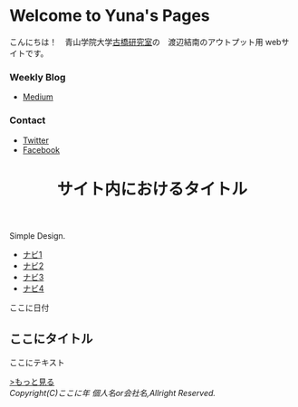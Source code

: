 # Welcome to Yuna's Pages


こんにちは！　青山学院大学[古橋研究室](http://furuhashilab.com/)の　渡辺結南のアウトプット用 webサイトです。


### Weekly Blog
* [Medium](https://medium.com/@yunawatanabe)


### Contact
* [Twitter](https://twitter.com/nabeyuna2)
* [Facebook](https://www.facebook.com/profile.php?id=100004439441139)

<!doctype html>
<html lang="ja">
<head>
<meta charset="UTF-8">
<title>ここにタイトル</title>
<link href="css/reset.css" rel="stylesheet" type="text/css">
<link href="css/css.css" rel="stylesheet" type="text/css">
</head>

<body>
<header>
    <h1>サイト内におけるタイトル</h1>
</header>
<div id="branding">
  <p>Simple Design.</p>
</div>
<nav>
  <ul>
    <li><a href="#">ナビ1</a></li>
    <li><a href="#">ナビ2</a></li>
    <li><a href="#">ナビ3</a></li>
    <li><a href="#">ナビ4</a></li>
  </ul>
</nav>
<section>
<article>
  <span class="date">ここに日付</span>
  <h2>ここにタイトル</h2>
  <p>
   ここにテキスト
  </p>
  <a href="#" class="btn">&gt;もっと見る</a>
</article>
</section>
<footer>
<address>Copyright(C)ここに年 個人名or会社名,Allright Reserved.</address>
</footer>
</body>
</html>
